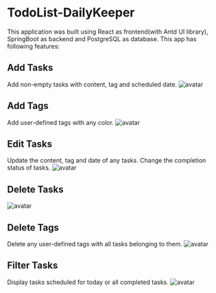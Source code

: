 # TodoList-DailyKeeper

This application was built using React as frontend(with Antd UI library), SpringBoot as backend and PostgreSQL as database. This app has following features:

## Add Tasks
Add non-empty tasks with content, tag and scheduled date.
![avatar](/add-task.png)
## Add Tags
Add user-defined tags with any color.
![avatar](/add-tag.png)
## Edit Tasks
Update the content, tag and date of any tasks. Change the completion status of tasks.
![avatar](/edit-task.png)
## Delete Tasks
![avatar](/delete-task.png)
## Delete Tags
Delete any user-defined tags with all tasks belonging to them.
![avatar](/delete-tag.png)
## Filter Tasks
Display tasks scheduled for today or all completed tasks. 
![avatar](/filter-task.png)